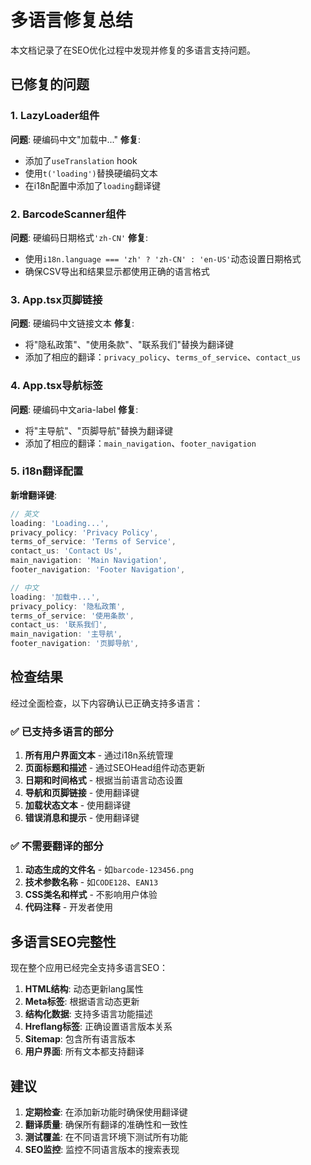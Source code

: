 # 多语言修复总结

本文档记录了在SEO优化过程中发现并修复的多语言支持问题。

## 已修复的问题

### 1. LazyLoader组件
**问题**: 硬编码中文"加载中..."
**修复**: 
- 添加了`useTranslation` hook
- 使用`t('loading')`替换硬编码文本
- 在i18n配置中添加了`loading`翻译键

### 2. BarcodeScanner组件
**问题**: 硬编码日期格式`'zh-CN'`
**修复**:
- 使用`i18n.language === 'zh' ? 'zh-CN' : 'en-US'`动态设置日期格式
- 确保CSV导出和结果显示都使用正确的语言格式

### 3. App.tsx页脚链接
**问题**: 硬编码中文链接文本
**修复**:
- 将"隐私政策"、"使用条款"、"联系我们"替换为翻译键
- 添加了相应的翻译：`privacy_policy`、`terms_of_service`、`contact_us`

### 4. App.tsx导航标签
**问题**: 硬编码中文aria-label
**修复**:
- 将"主导航"、"页脚导航"替换为翻译键
- 添加了相应的翻译：`main_navigation`、`footer_navigation`

### 5. i18n翻译配置
**新增翻译键**:
```typescript
// 英文
loading: 'Loading...',
privacy_policy: 'Privacy Policy',
terms_of_service: 'Terms of Service',
contact_us: 'Contact Us',
main_navigation: 'Main Navigation',
footer_navigation: 'Footer Navigation',

// 中文
loading: '加载中...',
privacy_policy: '隐私政策',
terms_of_service: '使用条款',
contact_us: '联系我们',
main_navigation: '主导航',
footer_navigation: '页脚导航',
```

## 检查结果

经过全面检查，以下内容确认已正确支持多语言：

### ✅ 已支持多语言的部分
1. **所有用户界面文本** - 通过i18n系统管理
2. **页面标题和描述** - 通过SEOHead组件动态更新
3. **日期和时间格式** - 根据当前语言动态设置
4. **导航和页脚链接** - 使用翻译键
5. **加载状态文本** - 使用翻译键
6. **错误消息和提示** - 使用翻译键

### ✅ 不需要翻译的部分
1. **动态生成的文件名** - 如`barcode-123456.png`
2. **技术参数名称** - 如`CODE128`、`EAN13`
3. **CSS类名和样式** - 不影响用户体验
4. **代码注释** - 开发者使用

## 多语言SEO完整性

现在整个应用已经完全支持多语言SEO：

1. **HTML结构**: 动态更新lang属性
2. **Meta标签**: 根据语言动态更新
3. **结构化数据**: 支持多语言功能描述
4. **Hreflang标签**: 正确设置语言版本关系
5. **Sitemap**: 包含所有语言版本
6. **用户界面**: 所有文本都支持翻译

## 建议

1. **定期检查**: 在添加新功能时确保使用翻译键
2. **翻译质量**: 确保所有翻译的准确性和一致性
3. **测试覆盖**: 在不同语言环境下测试所有功能
4. **SEO监控**: 监控不同语言版本的搜索表现 